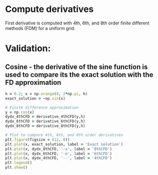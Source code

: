 # Compute derivatives
First derivative is computed with 4th, 6th, and 8th order finite different methods (FDM) for a uniform grid.

# Validation:
## Cosine - the derivative of the sine function is used to compare its the exact solution with the FD approximation

```rb
h = 0.2; x = np.arange(0, 2*np.pi, h)
exact_solution = -np.sin(x)

# Finite difference approximation
y = np.cos(x)
dydx_4thCFD = derivative_4thCFD(y,h)
dydx_6thCFD = derivative_6thCFD(y,h)
dydx_8thCFD = derivative_8thCFD(y,h)

# Plot to compare 4th, 6th, and 8th order derivatives
plt.figure(figsize = (12, 8))
plt.plot(x, exact_solution, label = 'Exact solution')
plt.plot(x, dydx_8thCFD, '-x', label = '8thCFD')
plt.plot(x, dydx_6thCFD, '-o', label = '6thCFD')
plt.plot(x, dydx_4thCFD, '--', label = '4thCFD')
plt.legend()
plt.show()
```

